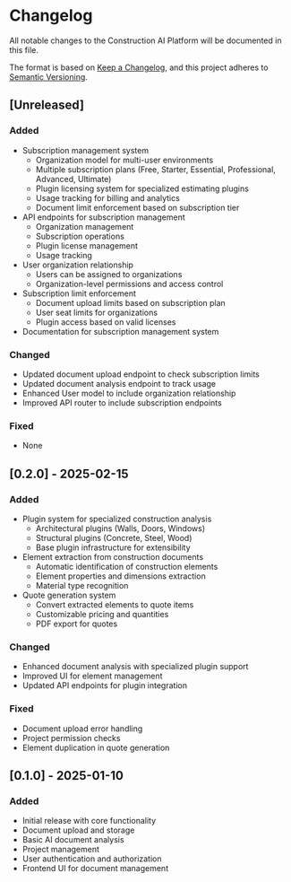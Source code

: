 # Changelog

All notable changes to the Construction AI Platform will be documented in this file.

The format is based on [Keep a Changelog](https://keepachangelog.com/en/1.0.0/),
and this project adheres to [Semantic Versioning](https://semver.org/spec/v2.0.0.html).

## [Unreleased]

### Added
- Subscription management system
  - Organization model for multi-user environments
  - Multiple subscription plans (Free, Starter, Essential, Professional, Advanced, Ultimate)
  - Plugin licensing system for specialized estimating plugins
  - Usage tracking for billing and analytics
  - Document limit enforcement based on subscription tier
- API endpoints for subscription management
  - Organization management
  - Subscription operations
  - Plugin license management
  - Usage tracking
- User organization relationship
  - Users can be assigned to organizations
  - Organization-level permissions and access control
- Subscription limit enforcement
  - Document upload limits based on subscription plan
  - User seat limits for organizations
  - Plugin access based on valid licenses
- Documentation for subscription management system

### Changed
- Updated document upload endpoint to check subscription limits
- Updated document analysis endpoint to track usage
- Enhanced User model to include organization relationship
- Improved API router to include subscription endpoints

### Fixed
- None

## [0.2.0] - 2025-02-15

### Added
- Plugin system for specialized construction analysis
  - Architectural plugins (Walls, Doors, Windows)
  - Structural plugins (Concrete, Steel, Wood)
  - Base plugin infrastructure for extensibility
- Element extraction from construction documents
  - Automatic identification of construction elements
  - Element properties and dimensions extraction
  - Material type recognition
- Quote generation system
  - Convert extracted elements to quote items
  - Customizable pricing and quantities
  - PDF export for quotes

### Changed
- Enhanced document analysis with specialized plugin support
- Improved UI for element management
- Updated API endpoints for plugin integration

### Fixed
- Document upload error handling
- Project permission checks
- Element duplication in quote generation

## [0.1.0] - 2025-01-10

### Added
- Initial release with core functionality
- Document upload and storage
- Basic AI document analysis
- Project management
- User authentication and authorization
- Frontend UI for document management
